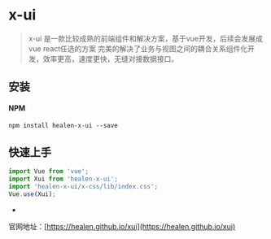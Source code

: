 # x-ui

> x-ui 是一款比较成熟的前端组件和解决方案，基于vue开发，后续会发展成vue react任选的方案 完美的解决了业务与视图之间的耦合关系组件化开发，效率更高，速度更快，无缝对接数据接口。


## 安装

#### NPM

```shell
npm install healen-x-ui --save
```

## 快速上手

```js
import Vue from 'vue';
import Xui from 'healen-x-ui';
import 'healen-x-ui/x-css/lib/index.css';
Vue.use(Xui);
```
-

官网地址：[https://healen.github.io/xui](https://healen.github.io/xui)




